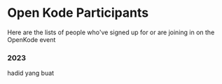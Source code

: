 # Open Kode Participants

Here are the lists of people who've signed up for or are joining in on the OpenKode event

### 2023

hadid yang buat
